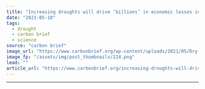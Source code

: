 ```yaml
---
title: "Increasing droughts will drive ‘billions’ in economic losses in Europe"
date: "2021-05-10"
tags: 
  - drought
  - carbon brief
  - science
source: "carbon brief"
image_url: "https://www.carbonbrief.org/wp-content/uploads/2021/05/Dry-maize-plants-and-corn-cobs-in-field-in-Serbia-Eastern-Europe-107x71.png"
image_fp: "/assets/img/post_thumbnails/224.png"
lead: ""
article_url: "https://www.carbonbrief.org/increasing-droughts-will-drive-billions-in-economic-losses-in-europe"
---
```


---
